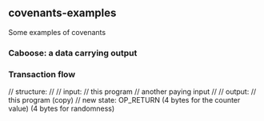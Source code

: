 ## covenants-examples
Some examples of covenants


### Caboose: a data carrying output





### Transaction flow

// structure:
//
// input:
//   this program
//   another paying input
//
// output:
//   this program (copy)
//   new state: OP_RETURN (4 bytes for the counter value) (4 bytes for randomness)
